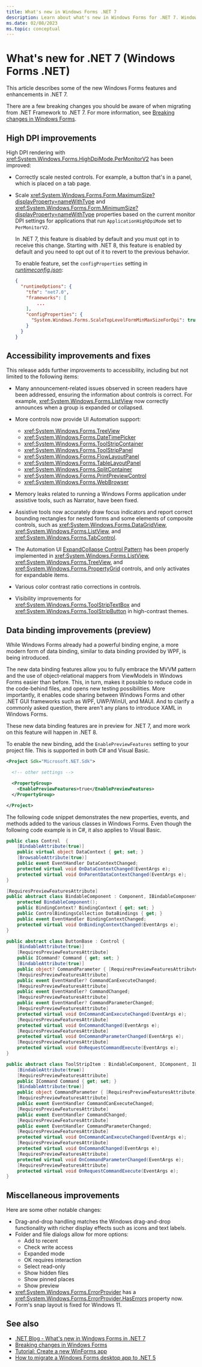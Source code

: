 ```yaml
---
title: What's new in Windows Forms .NET 7
description: Learn about what's new in Windows Forms for .NET 7. Windows Forms. .NET provides new features and enhancements over .NET Framework.
ms.date: 02/08/2023
ms.topic: conceptual
---
```


# What's new for .NET 7 (Windows Forms .NET)

This article describes some of the new Windows Forms features and enhancements in .NET 7.

There are a few breaking changes you should be aware of when migrating from .NET Framework to .NET 7. For more information, see [Breaking changes in Windows Forms](/dotnet/core/compatibility/winforms).

## High DPI improvements

High DPI rendering with <xref:System.Windows.Forms.HighDpiMode.PerMonitorV2> has been improved:

- Correctly scale nested controls. For example, a button that's in a panel, which is placed on a tab page.
- Scale <xref:System.Windows.Forms.Form.MaximumSize?displayProperty=nameWithType> and <xref:System.Windows.Forms.Form.MinimumSize?displayProperty=nameWithType> properties based on the current monitor DPI settings for applications that run `ApplicationHighDpiMode` set to `PerMonitorV2`.

  In .NET 7, this feature is disabled by default and you must opt in to receive this change. Starting with .NET 8, this feature is enabled by default and you need to opt out of it to revert to the previous behavior.  
  
  To enable feature, set the `configProperties` setting in [_runtimeconfig.json_](/dotnet/core/runtime-config/#runtimeconfigjson):
  
  ```json
  {
    "runtimeOptions": {
      "tfm": "net7.0",
      "frameworks": [
          ...
      ],
      "configProperties": {
        "System.Windows.Forms.ScaleTopLevelFormMinMaxSizeForDpi": true,
      }
    }
  }
  ```

## Accessibility improvements and fixes

This release adds further improvements to accessibility, including but not limited to the following items:

- Many announcement-related issues observed in screen readers have been addressed, ensuring the information about controls is correct. For example, <xref:System.Windows.Forms.ListView> now correctly announces when a group is expanded or collapsed.

- More controls now provide UI Automation support:
  - <xref:System.Windows.Forms.TreeView>
  - <xref:System.Windows.Forms.DateTimePicker>
  - <xref:System.Windows.Forms.ToolStripContainer>
  - <xref:System.Windows.Forms.ToolStripPanel>
  - <xref:System.Windows.Forms.FlowLayoutPanel>
  - <xref:System.Windows.Forms.TableLayoutPanel>
  - <xref:System.Windows.Forms.SplitContainer>
  - <xref:System.Windows.Forms.PrintPreviewControl>
  - <xref:System.Windows.Forms.WebBrowser>

- Memory leaks related to running a Windows Forms application under assistive tools, such as Narrator, have been fixed.
- Assistive tools now accurately draw focus indicators and report correct bounding rectangles for nested forms and some elements of composite controls, such as <xref:System.Windows.Forms.DataGridView>, <xref:System.Windows.Forms.ListView>, and <xref:System.Windows.Forms.TabControl>.
- The Automation UI [ExpandCollapse Control Pattern](/windows/win32/winauto/uiauto-implementingexpandcollapse) has been properly implemented in <xref:System.Windows.Forms.ListView>, <xref:System.Windows.Forms.TreeView>, and <xref:System.Windows.Forms.PropertyGrid> controls, and only activates for expandable items.
- Various color contrast ratio corrections in controls.
- Visibility improvements for <xref:System.Windows.Forms.ToolStripTextBox> and <xref:System.Windows.Forms.ToolStripButton> in high-contrast themes.

## Data binding improvements (preview)

While Windows Forms already had a powerful binding engine, a more modern form of data binding, similar to data binding provided by WPF, is being introduced.

The new data binding features allow you to fully embrace the MVVM pattern and the use of object-relational mappers from ViewModels in Windows Forms easier than before. This, in turn, makes it possible to reduce code in the code-behind files, and opens new testing possibilities. More importantly, it enables code sharing between Windows Forms and other .NET GUI frameworks such as WPF, UWP/WinUI, and MAUI. And to clarify a commonly asked question, there aren't any plans to introduce XAML in Windows Forms.

These new data binding features are in preview for .NET 7, and more work on this feature will happen in .NET 8.

To enable the new binding, add the `EnablePreviewFeatures` setting to your project file. This is supported in both C# and Visual Basic.

```xml
<Project Sdk="Microsoft.NET.Sdk">

  <!-- other settings -->

  <PropertyGroup>
    <EnablePreviewFeatures>true</EnablePreviewFeatures>
  </PropertyGroup>

</Project>
```

The following code snippet demonstrates the new properties, events, and methods added to the various classes in Windows Forms. Even though the following code example is in C#, it also applies to Visual Basic.

```csharp
public class Control  {
    [BindableAttribute(true)]
    public virtual object DataContext { get; set; }
    [BrowsableAttribute(true)]
    public event EventHandler DataContextChanged;
    protected virtual void OnDataContextChanged(EventArgs e);
    protected virtual void OnParentDataContextChanged(EventArgs e);
}

[RequiresPreviewFeaturesAttribute]
public abstract class BindableComponent : Component, IBindableComponent, IComponent, IDisposable {
    protected BindableComponent();
    public BindingContext? BindingContext { get; set; }
    public ControlBindingsCollection DataBindings { get; }
    public event EventHandler BindingContextChanged;
    protected virtual void OnBindingContextChanged(EventArgs e);
}

public abstract class ButtonBase : Control {
    [BindableAttribute(true)]
    [RequiresPreviewFeaturesAttribute]
    public ICommand? Command { get; set; }
    [BindableAttribute(true)]
    public object? CommandParameter { [RequiresPreviewFeaturesAttribute] get; [RequiresPreviewFeaturesAttribute] set; }
    [RequiresPreviewFeaturesAttribute]
    public event EventHandler? CommandCanExecuteChanged;
    [RequiresPreviewFeaturesAttribute]
    public event EventHandler? CommandChanged;
    [RequiresPreviewFeaturesAttribute]
    public event EventHandler? CommandParameterChanged;
    [RequiresPreviewFeaturesAttribute]
    protected virtual void OnCommandCanExecuteChanged(EventArgs e);
    [RequiresPreviewFeaturesAttribute]
    protected virtual void OnCommandChanged(EventArgs e);
    [RequiresPreviewFeaturesAttribute]
    protected virtual void OnCommandParameterChanged(EventArgs e);
    [RequiresPreviewFeaturesAttribute]
    protected virtual void OnRequestCommandExecute(EventArgs e);
}

public abstract class ToolStripItem : BindableComponent, IComponent, IDisposable, IDropTarget {
    [BindableAttribute(true)]
    [RequiresPreviewFeaturesAttribute]
    public ICommand Command { get; set; }
    [BindableAttribute(true)]
    public object CommandParameter { [RequiresPreviewFeaturesAttribute] get; [RequiresPreviewFeaturesAttribute] set; }
    [RequiresPreviewFeaturesAttribute]
    public event EventHandler CommandCanExecuteChanged;
    [RequiresPreviewFeaturesAttribute]
    public event EventHandler CommandChanged;
    [RequiresPreviewFeaturesAttribute]
    public event EventHandler CommandParameterChanged;
    [RequiresPreviewFeaturesAttribute]
    protected virtual void OnCommandCanExecuteChanged(EventArgs e);
    [RequiresPreviewFeaturesAttribute]
    protected virtual void OnCommandChanged(EventArgs e);
    [RequiresPreviewFeaturesAttribute]
    protected virtual void OnCommandParameterChanged(EventArgs e);
    [RequiresPreviewFeaturesAttribute]
    protected virtual void OnRequestCommandExecute(EventArgs e);
}
```

## Miscellaneous improvements

Here are some other notable changes:

- Drag-and-drop handling matches the Windows drag-and-drop functionality with richer display effects such as icons and text labels.
- Folder and file dialogs allow for more options:
  - Add to recent
  - Check write access
  - Expanded mode
  - OK requires interaction
  - Select read-only
  - Show hidden files
  - Show pinned places
  - Show preview
- <xref:System.Windows.Forms.ErrorProvider> has a <xref:System.Windows.Forms.ErrorProvider.HasErrors> property now.
- Form's snap layout is fixed for Windows 11.

## See also

- [.NET Blog - What's new in Windows Forms in .NET 7](https://devblogs.microsoft.com/dotnet/winforms-enhancements-in-dotnet-7)
- [Breaking changes in Windows Forms](/dotnet/core/compatibility/winforms)
- [Tutorial: Create a new WinForms app](../get-started/create-app-visual-studio.md)
- [How to migrate a Windows Forms desktop app to .NET 5](../migration/index.md)
